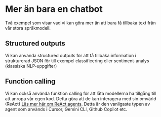 # Mer än bara en chatbot

Två exempel som visar vad vi kan göra mer än att bara få tillbaka text från vår stora språkmodell.

## Structured outputs
Vi kan använda structured outputs för att få tillbaka information i strukturerad JSON för till exempel classificering eller sentiment-analys (klassiska NLP-uppgifter)

## Function calling
Vi kan också använda funktion calling för att låta modellerna ha tillgång till att anropa vår egen kod.
Detta göra att de kan interagera med sin omvärld (ReAct) [Läs mer här om ReAct agents](https://www.ibm.com/think/topics/react-agent).
Detta är den vanligaste typen av agent som används i Cursor, Gemini CLI, Github Copilot etc.
